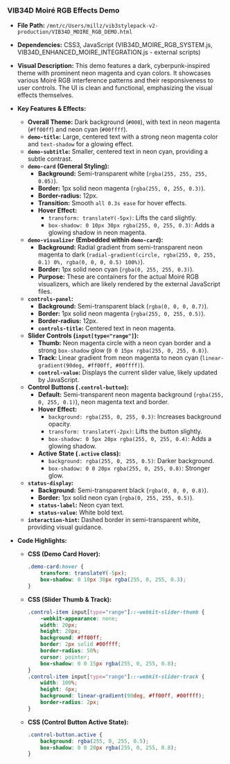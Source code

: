 
### VIB34D Moiré RGB Effects Demo

*   **File Path:** `/mnt/c/Users/millz/vib3stylepack-v2-production/VIB34D_MOIRE_RGB_DEMO.html`
*   **Dependencies:** CSS3, JavaScript (VIB34D_MOIRE_RGB_SYSTEM.js, VIB34D_ENHANCED_MOIRE_INTEGRATION.js - external scripts)
*   **Visual Description:** This demo features a dark, cyberpunk-inspired theme with prominent neon magenta and cyan colors. It showcases various Moiré RGB interference patterns and their responsiveness to user controls. The UI is clean and functional, emphasizing the visual effects themselves.
*   **Key Features & Effects:**

    *   **Overall Theme:** Dark background (`#000`), with text in neon magenta (`#ff00ff`) and neon cyan (`#00ffff`).
    *   **`demo-title`:** Large, centered text with a strong neon magenta color and `text-shadow` for a glowing effect.
    *   **`demo-subtitle`:** Smaller, centered text in neon cyan, providing a subtle contrast.
    *   **`demo-card` (General Styling):**
        *   **Background:** Semi-transparent white (`rgba(255, 255, 255, 0.05)`).
        *   **Border:** 1px solid neon magenta (`rgba(255, 0, 255, 0.3)`).
        *   **Border-radius:** 12px.
        *   **Transition:** Smooth `all 0.3s ease` for hover effects.
        *   **Hover Effect:**
            *   `transform: translateY(-5px)`: Lifts the card slightly.
            *   `box-shadow: 0 10px 30px rgba(255, 0, 255, 0.3)`: Adds a glowing shadow in neon magenta.
    *   **`demo-visualizer` (Embedded within `demo-card`):**
        *   **Background:** Radial gradient from semi-transparent neon magenta to dark (`radial-gradient(circle, rgba(255, 0, 255, 0.1) 0%, rgba(0, 0, 0, 0.5) 100%)`).
        *   **Border:** 1px solid neon cyan (`rgba(0, 255, 255, 0.3)`).
        *   **Purpose:** These are containers for the actual Moiré RGB visualizers, which are likely rendered by the external JavaScript files.
    *   **`controls-panel`:**
        *   **Background:** Semi-transparent black (`rgba(0, 0, 0, 0.7)`).
        *   **Border:** 1px solid neon magenta (`rgba(255, 0, 255, 0.5)`).
        *   **Border-radius:** 12px.
        *   **`controls-title`:** Centered text in neon magenta.
    *   **Slider Controls (`input[type="range"]`):**
        *   **Thumb:** Neon magenta circle with a neon cyan border and a strong `box-shadow` glow (`0 0 15px rgba(255, 0, 255, 0.8)`).
        *   **Track:** Linear gradient from neon magenta to neon cyan (`linear-gradient(90deg, #ff00ff, #00ffff)`).
        *   **`control-value`:** Displays the current slider value, likely updated by JavaScript.
    *   **Control Buttons (`.control-button`):**
        *   **Default:** Semi-transparent neon magenta background (`rgba(255, 0, 255, 0.1)`), neon magenta text and border.
        *   **Hover Effect:**
            *   `background: rgba(255, 0, 255, 0.3)`: Increases background opacity.
            *   `transform: translateY(-2px)`: Lifts the button slightly.
            *   `box-shadow: 0 5px 20px rgba(255, 0, 255, 0.4)`: Adds a glowing shadow.
        *   **Active State (`.active` class):**
            *   `background: rgba(255, 0, 255, 0.5)`: Darker background.
            *   `box-shadow: 0 0 20px rgba(255, 0, 255, 0.8)`: Stronger glow.
    *   **`status-display`:**
        *   **Background:** Semi-transparent black (`rgba(0, 0, 0, 0.8)`).
        *   **Border:** 1px solid neon cyan (`rgba(0, 255, 255, 0.5)`).
        *   **`status-label`:** Neon cyan text.
        *   **`status-value`:** White bold text.
    *   **`interaction-hint`:** Dashed border in semi-transparent white, providing visual guidance.
*   **Code Highlights:**

    *   **CSS (Demo Card Hover):**
        ```css
        .demo-card:hover {
            transform: translateY(-5px);
            box-shadow: 0 10px 30px rgba(255, 0, 255, 0.3);
        }
        ```

    *   **CSS (Slider Thumb & Track):**
        ```css
        .control-item input[type="range"]::-webkit-slider-thumb {
            -webkit-appearance: none;
            width: 20px;
            height: 20px;
            background: #ff00ff;
            border: 2px solid #00ffff;
            border-radius: 50%;
            cursor: pointer;
            box-shadow: 0 0 15px rgba(255, 0, 255, 0.8);
        }
        .control-item input[type="range"]::-webkit-slider-track {
            width: 100%;
            height: 4px;
            background: linear-gradient(90deg, #ff00ff, #00ffff);
            border-radius: 2px;
        }
        ```

    *   **CSS (Control Button Active State):**
        ```css
        .control-button.active {
            background: rgba(255, 0, 255, 0.5);
            box-shadow: 0 0 20px rgba(255, 0, 255, 0.8);
        }
        ```

